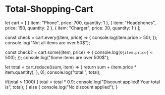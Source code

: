# Total-Shopping-Cart
let cart = [
  { item: "Phone", price: 700, quantity: 1 },
  { item: "Headphones", price: 150, quantity: 2 },
  { item: "Charger", price: 30, quantity: 1 }
];

const check = cart.every((item, price) => {
  console.log(item.price > 50);
});
console.log("Not all items are over 50$");

const check2 = cart.some((item, price) => {
console.log(`${item.price}` < 500);
});
console.log("Some items are over 500$");

let total = cart.reduce((sum, item) => {
   return sum + (item.price * item.quantity);
 }, 0);
 console.log("total:", total);

 if(total > 1000) {
   total = total * 0.9;
   console.log("Discount applied! Your total is", total);
 } else {
   console.log("No discount applied");
 }
